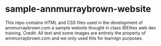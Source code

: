 # sample-annmurraybrown-website
This repo contains HTML and CSS files used in the development of annmurraybrown.com  a sample website thought in class @Elites web dev training. Credit: All text and some images are entirely the property of annmurraybrown.com and we only used this for learnign purposes. 
